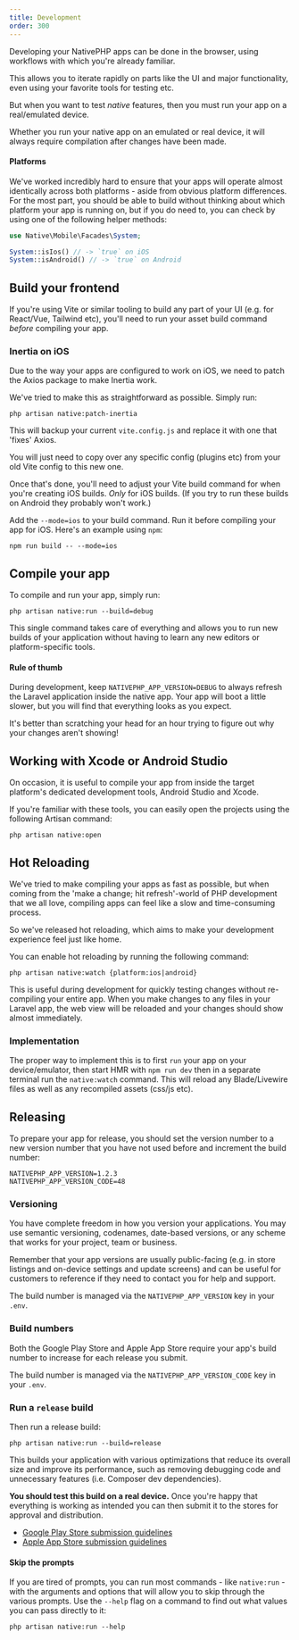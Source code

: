 ```yaml
---
title: Development
order: 300
---
```


Developing your NativePHP apps can be done in the browser, using workflows with which you're already familiar.

This allows you to iterate rapidly on parts like the UI and major functionality, even using your favorite tools for
testing etc.

But when you want to test _native_ features, then you must run your app on a real/emulated device.

Whether you run your native app on an emulated or real device, it will always require compilation after changes have
been made.

<aside class="relative z-0 mt-5 overflow-hidden rounded-2xl bg-pink-50 px-5 ring-1 ring-black/5 dark:bg-pink-600/10">

#### Platforms

We've worked incredibly hard to ensure that your apps will operate almost identically across both platforms - aside
from obvious platform differences. For the most part, you should be able to build without thinking about which platform
your app is running on, but if you do need to, you can check by using one of the following helper methods:

```php
use Native\Mobile\Facades\System;

System::isIos() // -> `true` on iOS 
System::isAndroid() // -> `true` on Android
```

</aside>

## Build your frontend

If you're using Vite or similar tooling to build any part of your UI (e.g. for React/Vue, Tailwind etc), you'll need
to run your asset build command _before_ compiling your app.

### Inertia on iOS

Due to the way your apps are configured to work on iOS, we need to patch the Axios package to make Inertia work.

We've tried to make this as straightforward as possible. Simply run:

```shell
php artisan native:patch-inertia
```

This will backup your current `vite.config.js` and replace it with one that 'fixes' Axios.

You will just need to copy over any specific config (plugins etc) from your old Vite config to this new one.

Once that's done, you'll need to adjust your Vite build command for when you're creating iOS builds. _Only_ for iOS
builds. (If you try to run these builds on Android they probably won't work.)

Add the `--mode=ios` to your build command. Run it before compiling your app for iOS. Here's an example using `npm`:

```shell
npm run build -- --mode=ios
```

## Compile your app

To compile and run your app, simply run:

```shell
php artisan native:run --build=debug
```

This single command takes care of everything and allows you to run new builds of your application without having to
learn any new editors or platform-specific tools.

<aside class="relative z-0 mt-5 overflow-hidden rounded-2xl bg-pink-50 px-5 ring-1 ring-black/5 dark:bg-pink-600/10">

#### Rule of thumb

During development, keep `NATIVEPHP_APP_VERSION=DEBUG` to always refresh the Laravel application inside the native app.
Your app will boot a little slower, but you will find that everything looks as you expect.

It's better than scratching your head for an hour trying to figure out why your changes aren't showing!

</aside>

## Working with Xcode or Android Studio

On occasion, it is useful to compile your app from inside the target platform's dedicated development tools, Android
Studio and Xcode.

If you're familiar with these tools, you can easily open the projects using the following Artisan command:

```shell
php artisan native:open
```

## Hot Reloading

We've tried to make compiling your apps as fast as possible, but when coming from the 'make a change; hit refresh'-world
of PHP development that we all love, compiling apps can feel like a slow and time-consuming process.

So we've released hot reloading, which aims to make your development experience feel just like home. 

You can enable hot reloading by running the following command:

```shell
php artisan native:watch {platform:ios|android}
```

This is useful during development for quickly testing changes without re-compiling your entire app. When you make
changes to any files in your Laravel app, the web view will be reloaded and your changes should show almost immediately.

### Implementation

The proper way to implement this is to first `run` your app on your device/emulator, then start HMR with `npm run dev` then in a separate terminal run the `native:watch` command. This will reload any Blade/Livewire files as well as any recompiled assets (css/js etc).

## Releasing

To prepare your app for release, you should set the version number to a new version number that you have not used
before and increment the build number:

```dotenv
NATIVEPHP_APP_VERSION=1.2.3
NATIVEPHP_APP_VERSION_CODE=48
```

### Versioning

You have complete freedom in how you version your applications. You may use semantic versioning, codenames,
date-based versions, or any scheme that works for your project, team or business.

Remember that your app versions are usually public-facing (e.g. in store listings and on-device settings and update
screens) and can be useful for customers to reference if they need to contact you for help and support.

The build number is managed via the `NATIVEPHP_APP_VERSION` key in your `.env`.

### Build numbers

Both the Google Play Store and Apple App Store require your app's build number to increase for each release you submit. 

The build number is managed via the `NATIVEPHP_APP_VERSION_CODE` key in your `.env`.

### Run a `release` build

Then run a release build:

```shell
php artisan native:run --build=release
```

This builds your application with various optimizations that reduce its overall size and improve its performance, such
as removing debugging code and unnecessary features (i.e. Composer dev dependencies).

**You should test this build on a real device.** Once you're happy that everything is working as intended you can then
submit it to the stores for approval and distribution.

- [Google Play Store submission guidelines](https://support.google.com/googleplay/android-developer/answer/9859152?hl=en-GB#zippy=%2Cmaximum-size-limit)
- [Apple App Store submission guidelines](https://developer.apple.com/ios/submit/)

<aside class="relative z-0 mt-5 overflow-hidden rounded-2xl bg-pink-50 px-5 ring-1 ring-black/5 dark:bg-pink-600/10">

#### Skip the prompts

If you are tired of prompts, you can run most commands - like `native:run` - with the arguments and options that will
allow you to skip through the various prompts. Use the `--help` flag on a command to find out what values you can 
pass directly to it:

```shell
php artisan native:run --help
```

</aside>
